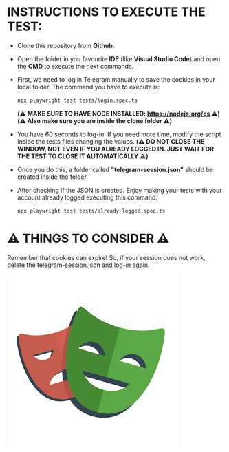 # INSTRUCTIONS TO EXECUTE THE TEST:

- Clone this repository from **Github**.
- Open the folder in you favourite **IDE** (like **Visual Studio Code**) and open the **CMD** to execute the next commands.
- First, we need to log in Telegram manually to save the cookies in your local folder. The command you have to execute is:

  ```bash
  npx playwright test tests/login.spec.ts
  ```

  **(⚠️ MAKE SURE TO HAVE NODE INSTALLED: https://nodejs.org/es ⚠️) (⚠️ Also make sure you are inside the clone folder ⚠️)**

- You have 60 seconds to log-in. If you need more time, modify the script inside the tests files changing the values. **(⚠️ DO NOT CLOSE THE WINDOW, NOT EVEN IF YOU ALREADY LOGGED IN. JUST WAIT FOR THE TEST TO CLOSE IT AUTOMATICALLY ⚠️)**
- Once you do this, a folder called **"telegram-session.json"** should be created inside the folder.
- After checking if the JSON is created. Enjoy making your tests with your account already logged executing this command:
  ```bash
  npx playwright test tests/already-logged.spec.ts
  ```

# ⚠️ THINGS TO CONSIDER ⚠️

Remember that cookies can expire! So, if your session does not work, delete the telegram-session.json and log-in again.  


![Playwright Logo](./images/Playwright-logo.png)

